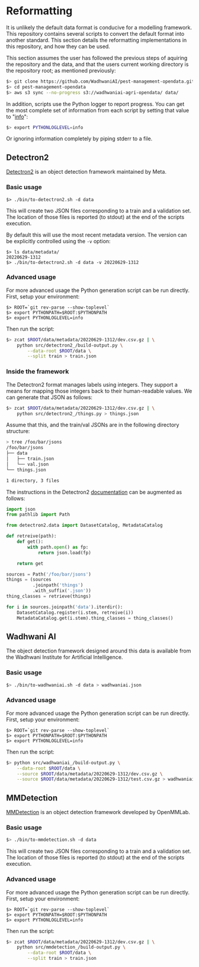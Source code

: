 # Reformatting

It is unlikely the default data format is conducive for a modelling
framework. This repository contains several scripts to convert the
default format into another standard. This section details the
reformatting implementations in this repository, and how they can be
used.

This section assumes the user has followed the previous steps of
aquiring the repository and the data, and that the users current
working directory is the repository root; as mentioned previously:

```bash
$> git clone https://github.com/WadhwaniAI/pest-management-opendata.git
$> cd pest-management-opendata
$> aws s3 sync --no-progress s3://wadhwaniai-agri-opendata/ data/
```

In addition, scripts use the Python logger to report progress. You can
get the most complete set of information from each script by setting
that value to
"[info](https://docs.python.org/3/library/logging.html#logging-levels)":

```bash
$> export PYTHONLOGLEVEL=info
```

Or ignoring information completely by piping stderr to a file.

## Detectron2

[Detectron2](https://github.com/facebookresearch/detectron2) is an
object detection framework maintained by Meta.

### Basic usage

```
$> ./bin/to-detectron2.sh -d data
```

This will create two JSON files corresponding to a train and a
validation set. The location of those files is reported (to stdout) at
the end of the scripts execution.

By default this will use the most recent metadata version. The version
can be explicitly controlled using the `-v` option:

```
$> ls data/metadata/
20220629-1312
$> ./bin/to-detectron2.sh -d data -v 20220629-1312
```

### Advanced usage

For more advanced usage the Python generation script can be run
directly. First, setup your environment:

```
$> ROOT=`git rev-parse --show-toplevel`
$> export PYTHONPATH=$ROOT:$PYTHONPATH
$> export PYTHONLOGLEVEL=info
```

Then run the script:

```bash
$> zcat $ROOT/data/metadata/20220629-1312/dev.csv.gz | \
	python src/detectron2_/build-output.py \
		--data-root $ROOT/data \
		--split train > train.json
```

### Inside the framework

The Detectron2 format manages labels using integers. They support a
means for mapping those integers back to their human-readable
values. We can generate that JSON as follows:

```bash
$> zcat $ROOT/data/metadata/20220629-1312/dev.csv.gz | \
	python src/detectron2_/things.py > things.json
```

Assume that this, and the train/val JSONs are in the following
directory structure:

```bash
> tree /foo/bar/jsons
/foo/bar/jsons
├── data
│   ├── train.json
│   └── val.json
└── things.json

1 directory, 3 files
```

The instructions in the Detectron2
[documentation](https://detectron2.readthedocs.io/en/latest/tutorials/datasets.html#register-a-dataset)
can be augmented as follows:

```python
import json
from pathlib import Path

from detectron2.data import DatasetCatalog, MetadataCatalog

def retreive(path):
    def get():
        with path.open() as fp:
            return json.load(fp)

    return get

sources = Path('/foo/bar/jsons')
things = (sources
          .joinpath('things')
          .with_suffix('.json'))
thing_classes = retrieve(things)

for i in sources.joinpath('data').iterdir():
    DatasetCatalog.register(i.stem, retreive(i))
    MetadataCatalog.get(i.stem).thing_classes = thing_classes()
```

## Wadhwani AI

The object detection framework designed around this data is available
from the Wadhwani Institute for Artificial Intelligence.

### Basic usage

```bash
$> ./bin/to-wadhwaniai.sh -d data > wadhwaniai.json
```

### Advanced usage

For more advanced usage the Python generation script can be run
directly. First, setup your environment:

```
$> ROOT=`git rev-parse --show-toplevel`
$> export PYTHONPATH=$ROOT:$PYTHONPATH
$> export PYTHONLOGLEVEL=info
```

Then run the script:

```bash
$> python src/wadhwaniai_/build-output.py \
	--data-root $ROOT/data \
	--source $ROOT/data/metadata/20220629-1312/dev.csv.gz \
	--source $ROOT/data/metadata/20220629-1312/test.csv.gz > wadhwaniai.json
```

## MMDetection

[MMDetection](https://github.com/open-mmlab/mmdetection) is an object
detection framework developed by OpenMMLab.

### Basic usage

```bash
$> ./bin/to-mmdetection.sh -d data
```

This will create two JSON files corresponding to a train and a
validation set. The location of those files is reported (to stdout) at
the end of the scripts execution.

### Advanced usage

For more advanced usage the Python generation script can be run
directly. First, setup your environment:

```
$> ROOT=`git rev-parse --show-toplevel`
$> export PYTHONPATH=$ROOT:$PYTHONPATH
$> export PYTHONLOGLEVEL=info
```

Then run the script:

```bash
$> zcat $ROOT/data/metadata/20220629-1312/dev.csv.gz | \
	python src/mmdetection_/build-output.py \
		--data-root $ROOT/data \
		--split train > train.json
```
